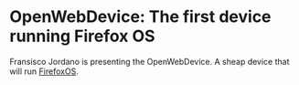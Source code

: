 OpenWebDevice: The first device running Firefox OS
==================================================

Fransisco Jordano is presenting the OpenWebDevice. A sheap device that
will run [FirefoxOS][1].

[1]: http://www.mozilla.org/en-US/firefoxos/ "homepage for Firefox OS"